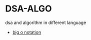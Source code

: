 # DSA-ALGO

dsa and algorithm in different language

- [big o notation](big%20o%20notation/bigOnotation.md)
